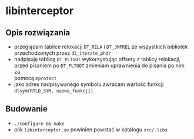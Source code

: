 libinterceptor
==============

Opis rozwiązania
----------------
- przeglądam tablice relokacji `DT_RELA` i `DT_JMPREL` ze wszystkich bibliotek  
  przechodzonych przez `dl_iterate_phdr`
- nadpisuję tablicę `DT_PLTGOT` wykorzystując offsety z tablicy relokacji,  
  przed pisaniem po `DT_PLTGOT` zmieniam uprawnienia do pisania po nim za  
  pomocą `mprotect`
- jako adres nadpisywanego symbolu zwracam wartość funkcji  
  `dlsym(RTLD_SYM, nazwa_funkcji)`

Budowanie
---------
- `./configure && make`
- plik `libinterceptor.so` powinien powstać w katalogu `src/.libs`

